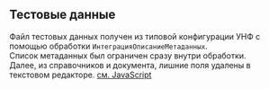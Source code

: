 ## Тестовые данные
Файл тестовых данных получен из типовой конфигурации УНФ c помощью обработки `ИнтеграцияОписаниеМетаданных`.<br />
Список метаданных был ограничен сразу внутри обработки.<br />
Далее, из справочников и документа, лишние поля удалены в текстовом редакторе. [см. JavaScript](#obj=0152&view=js)